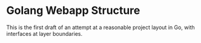 # Golang Webapp Structure
This is the first draft of an attempt at a reasonable project layout in Go, with interfaces at layer boundaries.